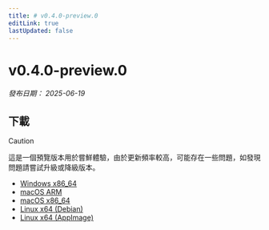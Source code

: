 ```yaml
---
title: # v0.4.0-preview.0
editLink: true
lastUpdated: false
---
```


# v0.4.0-preview.0  <Badge type="warning" text="preview" />

_發布日期： 2025-06-19_



## 下載


> [!CAUTION]
> 這是一個預覽版本用於嘗鮮體驗，由於更新頻率較高，可能存在一些問題，如發現問題請嘗試升級或降級版本。


- [Windows x86_64](https://assets.lbkrs.com/github/release/longbridge-desktop/preview/longbridge-v0.4.0-preview.0-windows-x86_64.exe)
- [macOS ARM](https://assets.lbkrs.com/github/release/longbridge-desktop/preview/longbridge-v0.4.0-preview.0-macos-aarch64.dmg)
- [macOS x86_64](https://assets.lbkrs.com/github/release/longbridge-desktop/preview/longbridge-v0.4.0-preview.0-macos-x86_64.dmg)
- [Linux x64 (Debian)](https://assets.lbkrs.com/github/release/longbridge-desktop/preview/longbridge-v0.4.0-preview.0-linux-x86_64.deb)
- [Linux x64 (AppImage)](https://assets.lbkrs.com/github/release/longbridge-desktop/preview/longbridge-v0.4.0-preview.0-linux-x86_64.AppImage)